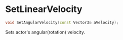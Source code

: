 # SetLinearVelocity

```c++
void SetAngularVelocity(const Vector3& aVelocity);
```

Sets actor's angular(rotation) velocity.